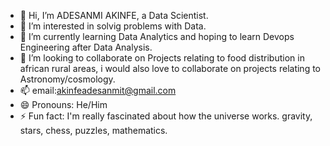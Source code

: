 - 👋 Hi, I’m ADESANMI AKINFE, a Data Scientist.
- 👀 I’m interested in solvig problems with Data.
- 🌱 I’m currently learning Data Analytics and hoping to learn Devops Engineering after Data Analysis.
- 💞️ I’m looking to collaborate on Projects relating to food distribution in african rural areas, i would also love to collaborate on projects relating to Astronomy/cosmology.
- 📫 email:akinfeadesanmit@gmail.com
- 😄 Pronouns: He/Him
- ⚡ Fun fact: I'm really fascinated about how the universe works. gravity, stars, chess, puzzles, mathematics.

<!---
pizzyander/pizzyander is a ✨ special ✨ repository because its `README.md` (this file) appears on your GitHub profile.
You can click the Preview link to take a look at your changes.
--->
